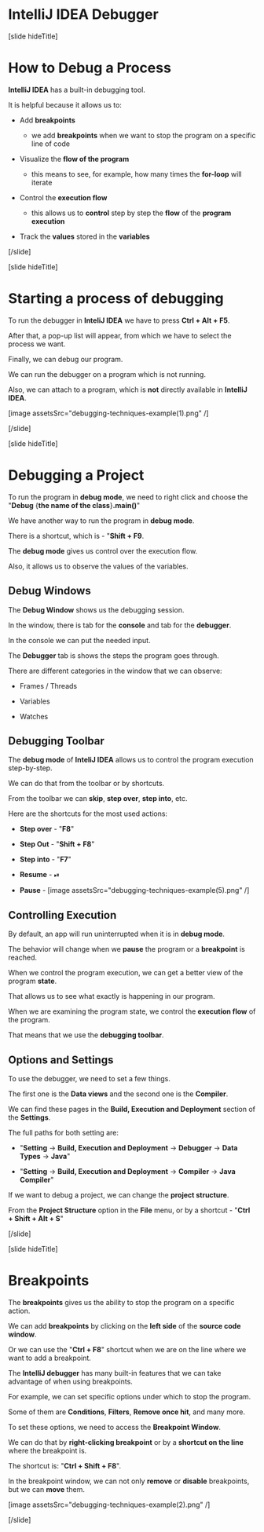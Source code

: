 # IntelliJ IDEA Debugger

[slide hideTitle]

# How to Debug a Process

**IntelliJ IDEA** has a built-in debugging tool.

It is helpful because it allows us to:

- Add **breakpoints**
    - we add **breakpoints** when we want to stop the program on a specific line of code

- Visualize the **flow of the program**
    - this means to see, for example, how many times the **for-loop** will iterate

- Control the **execution flow**
    - this allows us to **control** step by step the **flow** of the **program execution**
- Track the **values** stored in the **variables**

[/slide]

[slide hideTitle]

# Starting a process of debugging

To run the debugger in **InteliJ IDEA** we have to press **Ctrl + Alt + F5**.

After that, a pop-up list will appear, from which we have to select the process we want.

Finally, we can debug our program.

We can run the debugger on a program which is not running.

Also, we can attach to a program, which is **not** directly available in **IntelliJ IDEA**.

[image assetsSrc="debugging-techniques-example(1).png" /]


[/slide]


[slide hideTitle]
# Debugging a Project 

To run the program in **debug mode**, we need to right click and choose the "**Debug** \{**the name of the class**\}**.main()**"

We have another way to run the program in **debug mode**.

There is a shortcut, which is - "**Shift + F9**.

The **debug mode** gives us control over the execution flow.

Also, it allows us to observe the values of the variables.


## Debug Windows

The **Debug Window** shows us the debugging session.

In the window, there is tab for the **console** and tab for the **debugger**.

In the console we can put the needed input.
 
The **Debugger** tab is shows the steps the program goes through.

There are different categories in the window that we can observe:

- Frames / Threads

- Variables

- Watches

## Debugging Toolbar

The **debug mode** of **InteliJ IDEA** allows us to control the program execution step-by-step.

We can do that from the toolbar or by shortcuts.

From the toolbar we can **skip**, **step over**, **step into**, etc.

Here are the shortcuts for the most used actions:

- **Step over** - "**F8**"

- **Step Out** - "**Shift + F8**"

- **Step into** - "**F7**"

- **Resume** - ⏯

- **Pause** - [image assetsSrc="debugging-techniques-example(5).png" /]


## Controlling Execution

By default, an app will run uninterrupted when it is in **debug mode**.

The behavior will change when we **pause** the program or a **breakpoint** is reached.

When we control the program execution, we can get a better view of the program **state**.

That allows us to see what exactly is happening in our program.

When we are examining the program state, we control the **execution flow** of the program.

That means that we use the **debugging toolbar**.

## Options and Settings

To use the debugger, we need to set a few things.

The first one is the **Data views** and the second one is the **Compiler**.

We can find these pages in the **Build, Execution and Deployment** section of the **Settings**.

The full paths for both setting are:
 
- "**Setting** \-\> **Build, Execution and Deployment** \-\> **Debugger** \-\> **Data Types** \-\> **Java**"

- "**Setting** \-\> **Build, Execution and Deployment** \-\> **Compiler** \-\> **Java Compiler**"

If we want to debug a project, we can change the **project structure**.

From the **Project Structure** option in the **File** menu, or by a shortcut - "**Ctrl + Shift + Alt + S**"

[/slide]

[slide hideTitle]

# Breakpoints

The **breakpoints** gives us the ability to stop the program on a specific action.

We can add **breakpoints** by clicking on the **left side** of the **source code window**.

Or we can use the "**Ctrl + F8**" shortcut when we are on the line where we want to add a breakpoint.

The **IntelliJ debugger** has many built-in features that we can take advantage of when using breakpoints.

For example, we can set specific options under which to stop the program.

Some of them are **Conditions**, **Filters**, **Remove once hit**, and many more.

To set these options, we need to access the **Breakpoint Window**.

We can do that by **right-clicking breakpoint** or by a **shortcut on the line** where the breakpoint is.

The shortcut is: "**Ctrl + Shift + F8**".

In the breakpoint window, we can not only **remove** or **disable** breakpoints, but we can **move** them.

[image assetsSrc="debugging-techniques-example(2).png" /]

[/slide]